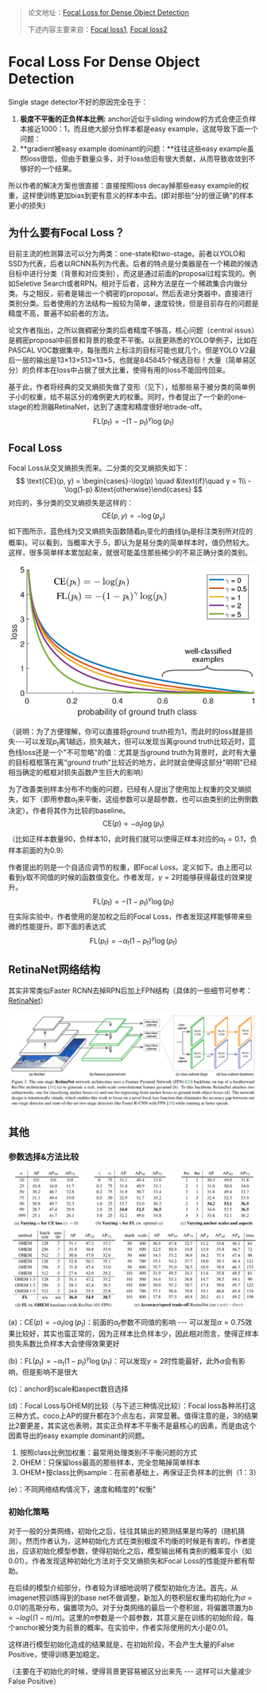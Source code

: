 > 论文地址：[Focal Loss for Dense Object Detection](https://arxiv.org/pdf/1708.02002.pdf)
>
> 下述内容主要来自：[Focal loss1](https://xmfbit.github.io/2017/08/14/focal-loss-paper/), [Focal loss2](https://www.zhihu.com/question/63581984)

# Focal Loss For Dense Object Detection

Single stage detector不好的原因完全在于：

1. **极度不平衡的正负样本比例:** anchor近似于sliding window的方式会使正负样本接近1000：1，而且绝大部分负样本都是easy example，这就导致下面一个问题：
2. **gradient被easy example dominant的问题：**往往这些easy example虽然loss很低，但由于数量众多，对于loss依旧有很大贡献，从而导致收敛到不够好的一个结果。

所以作者的解决方案也很直接：直接按照loss decay掉那些easy example的权重，这样使训练更加bias到更有意义的样本中去。(即对那些"分的很正确"的样本更小的损失)

## 为什么要有Focal Loss？

目前主流的检测算法可以分为两类：one-state和two-stage。前者以YOLO和SSD为代表，后者以RCNN系列为代表。后者的特点是分类器是在一个稀疏的候选目标中进行分类（背景和对应类别），而这是通过前面的proposal过程实现的。例如Seletive Search或者RPN。相对于后者，这种方法是在一个稀疏集合内做分类。与之相反，前者是输出一个稠密的proposal，然后丢进分类器中，直接进行类别分类。后者使用的方法结构一般较为简单，速度较快，但是目前存在的问题是精度不高，普遍不如前者的方法。

论文作者指出，之所以做稠密分类的后者精度不够高，核心问题（central issus）是稠密proposal中前景和背景的极度不平衡。以我更熟悉的YOLO举例子，比如在PASCAL VOC数据集中，每张图片上标注的目标可能也就几个。但是YOLO V2最后一层的输出是13×13×513×13×5，也就是845845个候选目标！大量（简单易区分）的负样本在loss中占据了很大比重，使得有用的loss不能回传回来。

基于此，作者将经典的交叉熵损失做了变形（见下），给那些易于被分类的简单例子小的权重，给不易区分的难例更大的权重。同时，作者提出了一个新的one-stage的检测器RetinaNet，达到了速度和精度很好地trade-off。
$$
\text{FL}(p_t) = -(1-p_t)^\gamma \log(p_t)
$$

## Focal Loss

Focal Loss从交叉熵损失而来。二分类的交叉熵损失如下：
$$
\text{CE}(p, y) = \begin{cases}-\log(p) \quad &\text{if}\quad y = 1\\ -\log(1-p) &\text{otherwise}\end{cases}
$$
对应的，多分类的交叉熵损失是这样的：
$$
\text{CE}(p, y) = -\log(p_y)
$$
如下图所示，蓝色线为交叉熵损失函数随着$p_t$变化的曲线($p_t$是标注类别所对应的概率)。可以看到，当概率大于$.5$，即认为是易分类的简单样本时，值仍然较大。这样，很多简单样本累加起来，就很可能盖住那些稀少的不易正确分类的类别。

![](png/retina1.png)

（说明：为了方便理解，你可以直接将ground truth视为1，而此时的loss就是损失---可以发现$p_t$离1越远，损失越大，但可以发现当离ground truth比较近时，蓝色线loss还是一个"不可忽略"的值：尤其是当ground truth为背景时，此时有大量的目标框框落在离"ground truth"比较近的地方，此时就会使得这部分"明明"已经相当确定的框框对损失函数产生巨大的影响）

为了改善类别样本分布不均衡的问题，已经有人提出了使用加上权重的交叉熵损失，如下（即用参数$α_t$来平衡，这组参数可以是超参数，也可以由类别的比例倒数决定）。作者将其作为比较的baseline。
$$
\text{CE}(p) = -\alpha_t\log(p_t)
$$
（比如正样本数量90，负样本10，此时我们就可以使得正样本对应的$\alpha_t=0.1$，负样本前面的为$0.9$）

作者提出的则是一个自适应调节的权重，即Focal Loss，定义如下。由上图可以看到$γ$取不同值的时候的函数值变化。作者发现，$γ=2$时能够获得最佳的效果提升。
$$
\text{FL}(p_t) = -(1-p_t)^\gamma\log(p_t)
$$
在实际实验中，作者使用的是加权之后的Focal Loss，作者发现这样能够带来些微的性能提升。即下面的表达式
$$
\text{FL}(p_t) = -\alpha_t(1-p_t)^\gamma\log(p_t)
$$

## RetinaNet网络结构

其实非常类似Faster RCNN去掉RPN后加上FPN结构（具体的一些细节可参考：[RetinaNet](https://github.com/kuangliu/pytorch-retinanet)）

![](png/retina2.png)

## 其他

### 参数选择&方法比较

![](png/retina3.png)

(a)：$\text{CE}(p) = -\alpha_t\log(p_t)$：前面的$\alpha_t$参数不同值的影响 --- 可以发现$\alpha=0.75$效果比较好，其实也蛮正常的，因为正样本比负样本少，因此相对而言，使得正样本损失系数比负样本大会使得效果更好

(b)：$\text{FL}(p_t) = -\alpha_t(1-p_t)^\gamma\log(p_t)$：可以发现$\gamma=2$时性能最好，此外$\alpha$会有影响，但是影响不是很大

(c)：anchor的scale和aspect数目选择

(d)：Focal Loss与OHEM的比较（与下述三种情况比较）：Focal loss各种吊打这三种方式，coco上AP的提升都在3个点左右，非常显著。值得注意的是，3的结果比2要更差，其实这也表明，其实正负样本不平衡不是最核心的因素，而是由这个因素导出的easy example dominant的问题。

1. 按照class比例加权重：最常用处理类别不平衡问题的方式
2. OHEM：只保留loss最高的那些样本，完全忽略掉简单样本
3. OHEM+按class比例sample：在前者基础上，再保证正负样本的比例（1：3）

(e)：不同网络结构情况下，速度和精度的"权衡"

### 初始化策略

对于一般的分类网络，初始化之后，往往其输出的预测结果是均等的（随机猜测）。然而作者认为，这种初始化方式在类别极度不均衡的时候是有害的。作者提出，应该初始化模型参数，使得初始化之后，模型输出稀有类别的概率变小（如$0.01$）。作者发现这种初始化方法对于交叉熵损失和Focal Loss的性能提升都有帮助。

在后续的模型介绍部分，作者较为详细地说明了模型初始化方法。首先，从imagenet预训练得到的base net不做调整，新加入的卷积层权重均初始化为$σ=0.01$的高斯分布，偏置项为0。对于分类网络的最后一个卷积层，将偏置项置为$b=−log((1−π)/π)$。这里的$π$参数是一个超参数，其意义是在训练的初始阶段，每个anchor被分类为前景的概率。在实验中，作者实际使用的大小是$0.01$。

这样进行模型初始化造成的结果就是，在初始阶段，不会产生大量的False Positive，使得训练更加稳定。

（主要在于初始化的时候，使得背景更容易被区分出来先 --- 这样可以大量减少False Positive）